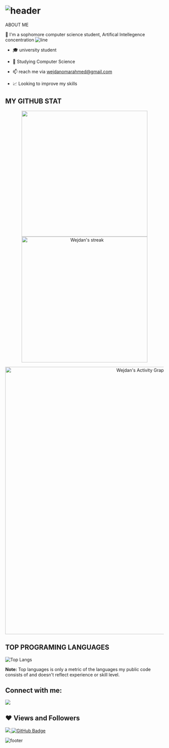 # ![header](https://capsule-render.vercel.app/api?type=wave&color=gradient&height=300&section=header&text=Hi%20there%20👋%20I'm%20Wejdan&fontSize=60)

ABOUT ME

:raising_hand: I'm a sophomore computer science student, Artifical Intellegence concentration
![line](https://capsule-render.vercel.app/api?type=rect&color=gradient&height=1)
- 🎓 university student

-  Studying Computer Science 
 

- 📫 reach me via wejdanomarahmed@gmail.com


- 📈 Looking to improve my skills


## MY GITHUB STAT
<p align="center">
<img src="https://github-readme-stats.vercel.app/api?username=WejdanOmar&&show_icons=true&count_private=true&theme=dracula" width=400/> <img alt="Wejdan's streak" src="https://github-readme-streak-stats.herokuapp.com/?user=AichaSidiya&theme=dracula" width=400/>

</p>

<p align="center">
<a href="https://github.com/WejdanOmar/github-readme-activity-graph"><img alt="Wejdan's Activity Graph" src="https://activity-graph.herokuapp.com/graph?username=WejdanOmar&theme=dracula" width=850/></a>
</p>


## TOP PROGRAMING LANGUAGES

![Top Langs](https://github-readme-stats.vercel.app/api/top-langs/?username=WejdanOmar&theme=dracula)

<b>Note:</b> Top languages is only a metric of the languages my public code consists of and doesn't reflect experience or skill level.


## Connect with me:

<a href = "https://www.linkedin.com/in/aicha-sidiya-122009221/"><img src="https://img.icons8.com/fluent/48/000000/linkedin.png"/></a>


## ❤ Views and Followers
<a href="https://github.com/Meghna-DAS/github-profile-views-counter">
    <img src="https://komarev.com/ghpvc/?username=AichaSidiya">
</a>
<a href="https://github.com/WejdanOmar?tab=followers"><img src="https://img.shields.io/github/followers/WejdanOmar?label=Followers&style=social" alt="GitHub Badge"></a>

![footer](https://capsule-render.vercel.app/api?type=wave&color=gradient&height=150&section=footer)

